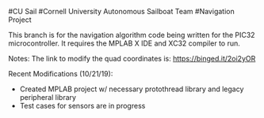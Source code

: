 #CU Sail
#Cornell University Autonomous Sailboat Team
#Navigation Project

This branch is for the navigation algorithm code being written for the PIC32 microcontroller.
It requires the MPLAB X IDE and XC32 compiler to run.

Notes:
The link to modify the quad coordinates is: https://binged.it/2oi2yOR

Recent Modifications (10/21/19):
- Created MPLAB project w/ necessary protothread library and legacy peripheral library
- Test cases for sensors are in progress
